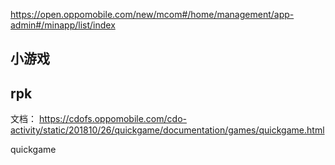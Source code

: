 

https://open.oppomobile.com/new/mcom#/home/management/app-admin#/minapp/list/index


## 小游戏

## rpk

文档： https://cdofs.oppomobile.com/cdo-activity/static/201810/26/quickgame/documentation/games/quickgame.html

quickgame 